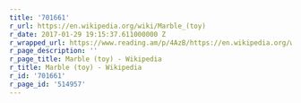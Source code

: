 ```yaml
---
title: '701661'
r_url: https://en.wikipedia.org/wiki/Marble_(toy)
r_date: 2017-01-29 19:15:37.611000000 Z
r_wrapped_url: https://www.reading.am/p/4AzB/https://en.wikipedia.org/wiki/Marble_(toy)
r_page_description: ''
r_page_title: Marble (toy) - Wikipedia
r_title: Marble (toy) - Wikipedia
r_id: '701661'
r_page_id: '514957'
---
```


